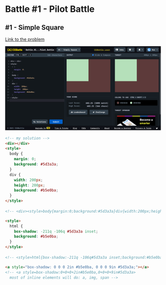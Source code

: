 # Battle #1 - Pilot Battle

## #1 - Simple Square

[Link to the problem](https://cssbattle.dev/play/1)

![result](./images/1-simply-square.png)

```html
<!-- my solution -->
<div></div>
<style>
  body {
    margin: 0;
    background: #5d3a3a;
  }
  div {
    width: 200px;
    height: 200px;
    background: #b5e0ba;
  }
</style>

<!-- <div><style>body{margin:0;background:#5d3a3a}div{width:200px;height:200px;background:#b5e0ba -->
```

```html
<style>
  html {
    box-shadow: -211q -106q #5d3a3a inset;
    background: #b5e0ba;
  }
</style>

<!-- <style>html{box-shadow:-211q -106q#5d3a3a inset;background:#b5e0ba -->
```

```html
<a style="box-shadow: 0 0 0 2in #b5e0ba, 0 0 0 9in #5d3a3a;"></a>
<!-- <a style=box-shadow:0+0+0+2in#b5e0ba,0+0+0+9in#5d3a3a>
  most of inline elements will do: a, img, span -->
```
